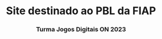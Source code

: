 <h1 align="center"> Site destinado ao PBL da FIAP </h1>

<h3 align="center">Turma Jogos Digitais ON 2023</h3>
